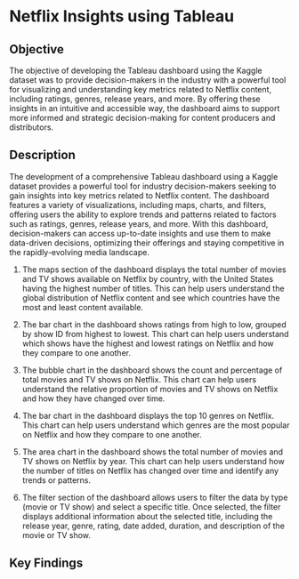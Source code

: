 # Netflix Insights using Tableau

## Objective

The objective of developing the Tableau dashboard using the Kaggle dataset was to provide decision-makers in the industry with a powerful tool for visualizing and understanding key metrics related to Netflix content, including ratings, genres, release years, and more. By offering these insights in an intuitive and accessible way, the dashboard aims to support more informed and strategic decision-making for content producers and distributors.

## Description

The development of a comprehensive Tableau dashboard using a Kaggle dataset provides a powerful tool for industry decision-makers seeking to gain insights into key metrics related to Netflix content. The dashboard features a variety of visualizations, including maps, charts, and filters, offering users the ability to explore trends and patterns related to factors such as ratings, genres, release years, and more. With this dashboard, decision-makers can access up-to-date insights and use them to make data-driven decisions, optimizing their offerings and staying competitive in the rapidly-evolving media landscape.

1. The maps section of the dashboard displays the total number of movies and TV shows available on Netflix by country, with the United States having the highest number of titles. This can help users understand the global distribution of Netflix content and see which countries have the most and least content available.

2. The bar chart in the dashboard shows ratings from high to low, grouped by show ID from highest to lowest. This chart can help users understand which shows have the highest and lowest ratings on Netflix and how they compare to one another.

3. The bubble chart in the dashboard shows the count and percentage of total movies and TV shows on Netflix. This chart can help users understand the relative proportion of movies and TV shows on Netflix and how they have changed over time.

4. The bar chart in the dashboard displays the top 10 genres on Netflix. This chart can help users understand which genres are the most popular on Netflix and how they compare to one another.

5. The area chart in the dashboard shows the total number of movies and TV shows on Netflix by year. This chart can help users understand how the number of titles on Netflix has changed over time and identify any trends or patterns.

6. The filter section of the dashboard allows users to filter the data by type (movie or TV show) and select a specific title. Once selected, the filter displays additional information about the selected title, including the release year, genre, rating, date added, duration, and description of the movie or TV show.

## Key Findings





